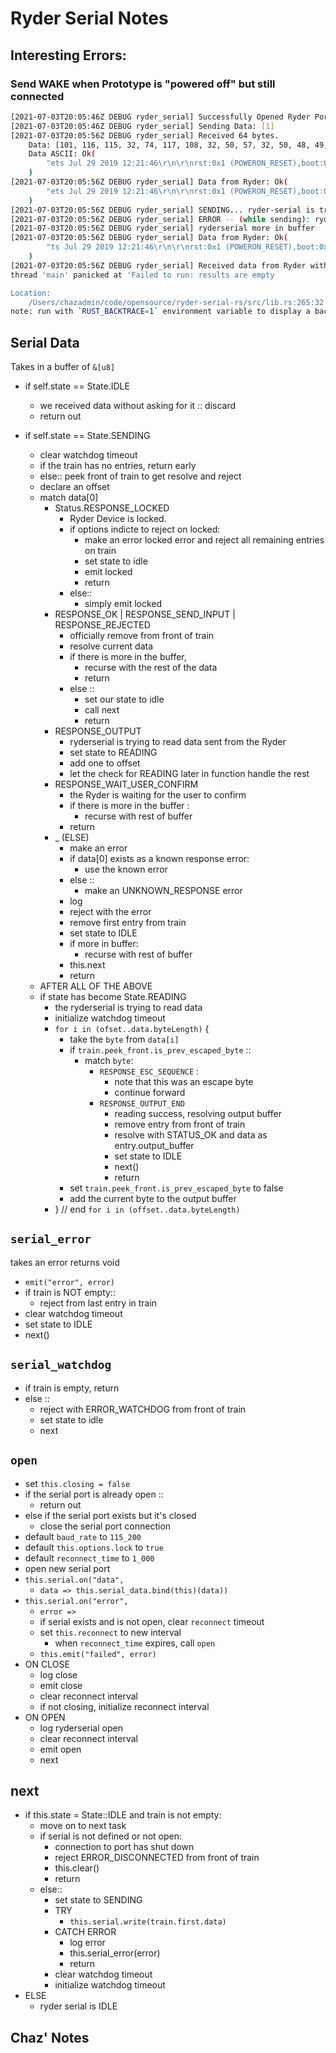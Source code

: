 # Ryder Serial Notes

## Interesting Errors:

### Send WAKE when Prototype is "powered off" but still connected

```bash
[2021-07-03T20:05:46Z DEBUG ryder_serial] Successfully Opened Ryder Port at: /dev/tty.usbserial-0215A40B
[2021-07-03T20:05:46Z DEBUG ryder_serial] Sending Data: [1]
[2021-07-03T20:05:56Z DEBUG ryder_serial] Received 64 bytes.
    Data: [101, 116, 115, 32, 74, 117, 108, 32, 50, 57, 32, 50, 48, 49, 57, 32, 49, 50, 58, 50, 49, 58, 52, 54, 13, 10, 13, 10, 114, 115, 116, 58, 48, 120, 49, 32, 40, 80, 79, 87, 69, 82, 79, 78, 95, 82, 69, 83, 69, 84, 41, 44, 98, 111, 111, 116, 58, 48, 120, 49, 51, 32, 40, 83]
    Data ASCII: Ok(
        "ets Jul 29 2019 12:21:46\r\n\r\nrst:0x1 (POWERON_RESET),boot:0x13 (S",
    )
[2021-07-03T20:05:56Z DEBUG ryder_serial] Data from Ryder: Ok(
        "ets Jul 29 2019 12:21:46\r\n\r\nrst:0x1 (POWERON_RESET),boot:0x13 (S",
    )
[2021-07-03T20:05:56Z DEBUG ryder_serial] SENDING... ryder-serial is trying to send data
[2021-07-03T20:05:56Z DEBUG ryder_serial] ERROR -- (while sending): ryderserial ran into an error
[2021-07-03T20:05:56Z DEBUG ryder_serial] ryderserial more in buffer
[2021-07-03T20:05:56Z DEBUG ryder_serial] Data from Ryder: Ok(
        "ts Jul 29 2019 12:21:46\r\n\r\nrst:0x1 (POWERON_RESET),boot:0x13 (S",
    )
[2021-07-03T20:05:56Z DEBUG ryder_serial] Received data from Ryder without asking. Discarding.
thread 'main' panicked at 'Failed to run: results are empty

Location:
    /Users/chazadmin/code/opensource/ryder-serial-rs/src/lib.rs:265:32', src/main.rs:16:31
note: run with `RUST_BACKTRACE=1` environment variable to display a backtrace
```

## Serial Data

Takes in a buffer of `&[u8]`

- if self.state == State.IDLE
  - we received data without asking for it :: discard
  - return out

- if self.state == State.SENDING
  - clear watchdog timeout
  - if the train has no entries, return early
  - else:: peek front of train to get resolve and reject
  - declare an offset
  - match data[0]
    - Status.RESPONSE_LOCKED
      - Ryder Device is locked.
      - if options indicte to reject on locked:
        - make an error locked error and reject all remaining entries on train
        - set state to idle
        - emit locked
        - return
      - else::
        - simply emit locked
    - RESPONSE_OK | RESPONSE_SEND_INPUT | RESPONSE_REJECTED
      - officially remove from front of train
      - resolve current data
      - if there is more in the buffer,
        - recurse with the rest of the data
        - return
      - else ::
        - set our state to idle
        - call next
        - return
    - RESPONSE_OUTPUT
      - ryderserial is trying to read data sent from the Ryder
      - set state to READING
      - add one to offset
      - let the check for READING later in function handle the rest
    - RESPONSE_WAIT_USER_CONFIRM
      - the Ryder is waiting for the user to confirm
      - if there is more in the buffer :
        - recurse with rest of buffer
      - return
    - _ (ELSE)
      - make an error
      - if data[0] exists as a known response error:
        - use the known error
      - else ::
        - make an UNKNOWN_RESPONSE error
      - log
      - reject with the error
      - remove first entry from train
      - set state to IDLE
      - if more in buffer:
        - recurse with rest of buffer
      - this.next
      - return
  - AFTER ALL OF THE ABOVE
  - if state has become State.READING
    - the ryderserial is trying to read data
    - initialize watchdog timeout
    - `for i in (ofset..data.byteLength)` {
      - take the `byte` from `data[i]`
      - if `train.peek_front.is_prev_escaped_byte` ::
        - match `byte`:
          - `RESPONSE_ESC_SEQUENCE` :
            - note that this was an escape byte
            - continue forward
          - `RESPONSE_OUTPUT_END`
            - reading success, resolving output buffer
            - remove entry from front of train
            - resolve with STATUS_OK and data as entry.output_buffer
            - set state to IDLE
            - next()
            - return
      - set `train.peek_front.is_prev_escaped_byte` to false
      - add the current byte to the output buffer
    - } // end `for i in (offset..data.byteLength)`

## `serial_error`

takes an error
returns void

- `emit("error", error)`
- if train is NOT empty::
  - reject from last entry in train
- clear watchdog timeout
- set state to IDLE
- next()

## `serial_watchdog`

- if train is empty, return
- else ::
  - reject with ERROR_WATCHDOG from front of train
  - set state to idle
  - next

## `open`

- set `this.closing = false`
- if the serial port is already open ::
  - return out
- else if the serial port exists but it's closed
  - close the serial port connection
- default `baud_rate` to `115_200`
- default `this.options.lock` to `true`
- default `reconnect_time` to `1_000`
- open new serial port
- `this.serial.on("data", `
  - `data => this.serial_data.bind(this)(data))`
- `this.serial.on("error",`
  - `error => `
  - if serial exists and is not open, clear `reconnect` timeout
  - set `this.reconnect` to new interval
    - when `reconnect_time` expires, call `open`
  - `this.emit("failed", error)`
- ON CLOSE
  - log close
  - emit close
  - clear reconnect interval
  - if not closing, initialize reconnect interval
- ON OPEN
  - log ryderserial open
  - clear reconnect interval
  - emit open
  - next


## next

- if this.state = State::IDLE and train is not empty:
  - move on to next task
  - if serial is not defined or not open:
    - connection to port has shut down
    - reject ERROR_DISCONNECTED from front of train
    - this.clear()
    - return
  - else::
    - set state to SENDING
    - TRY
      - `this.serial.write(train.first.data)`
    - CATCH ERROR
      - log error
      - this.serial_error(error)
      - return
    - clear watchdog timeout
    - initialize watchdog timeout
- ELSE
  - ryder serial is IDLE


## Chaz' Notes
